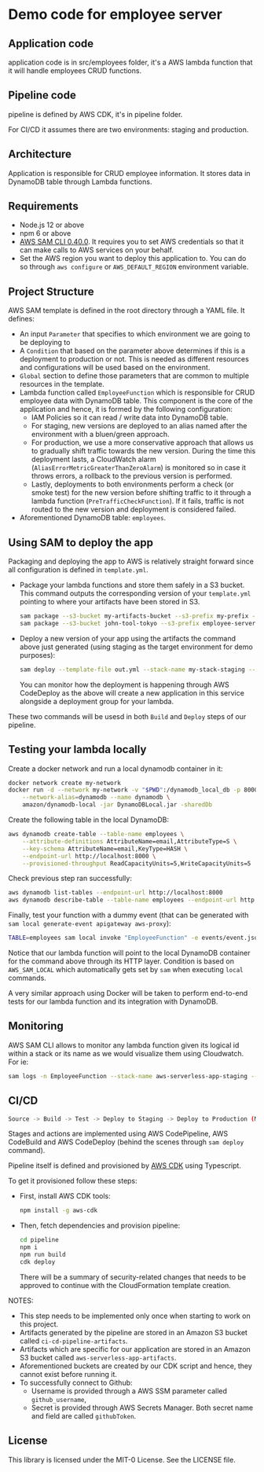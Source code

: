 # Demo code for employee server

## Application code
application code is in src/employees folder, it's a AWS lambda function that it will handle employees CRUD functions.

## Pipeline code
pipeline is defined by AWS CDK, it's in pipeline folder.

For CI/CD it assumes there are two environments: staging and production.

## Architecture

Application is responsible for CRUD employee information. It stores data in DynamoDB table through Lambda functions.


## Requirements

* Node.js 12 or above
* npm 6 or above
* [AWS SAM CLI 0.40.0](https://docs.aws.amazon.com/serverless-application-model/latest/developerguide/serverless-sam-cli-install.html). It requires you to set AWS credentials so that it can make calls to AWS services on your behalf.
* Set the AWS region you want to deploy this application to. You can do so through `aws configure` or `AWS_DEFAULT_REGION` environment variable.

## Project Structure

AWS SAM template is defined in the root directory through a YAML file. It defines:

* An input `Parameter` that specifies to which environment we are going to be deploying to
* A `Condition` that based on the parameter above determines if this is a deployment to production or not. This is needed as different resources and configurations will be used based on the environment.
* `Global` section to define those parameters that are common to multiple resources in the template.
* Lambda function called `EmployeeFunction` which is responsible for CRUD employee data with DynamoDB table. This component is the core of the application and hence, it is formed by the following configuration:
  * IAM Policies so it can read / write data into DynamoDB table.
  * For staging, new versions are deployed to an alias named after the environment with a bluen/green approach.
  * For production, we use a more conservative approach that allows us to gradually shift traffic towards the new version. During the time this deployment lasts, a CloudWatch alarm (`AliasErrorMetricGreaterThanZeroAlarm`) is monitored so in case it throws errors, a rollback to the previous version is performed.
  * Lastly, deployments to both environments perform a check (or smoke test) for the new version before shifting traffic to it through a lambda function (`PreTrafficCheckFunction`). If it fails, traffic is not routed to the new version and deployment is considered failed.
* Aforementioned DynamoDB table: `employees`.

## Using SAM to deploy the app

Packaging and deploying the app to AWS is relatively straight forward since all configuration is defined in `template.yml`.

* Package your lambda functions and store them safely in a S3 bucket. This command outputs the corresponding version of your `template.yml` pointing to where your artifacts have been stored in S3.
  
  ```sh
  sam package --s3-bucket my-artifacts-bucket --s3-prefix my-prefix --output-template-file out.yml
  sam package --s3-bucket john-tool-tokyo --s3-prefix employee-server-deploy --output-template-file out.yml
  ```

* Deploy a new version of your app using the artifacts the command above just generated (using staging as the target environment for demo purposes):

  ```sh
  sam deploy --template-file out.yml --stack-name my-stack-staging --parameter-overrides ParameterKey=Environment,ParameterValue=staging --capabilities CAPABILITY_IAM
  ```

  You can monitor how the deployment is happening through AWS CodeDeploy as the above will create a new application in this service alongside a deployment group for your lambda.

These two commands will be usesd in both `Build` and `Deploy` steps of our pipeline.

## Testing your lambda locally

Create a docker network and run a local dynamodb container in it:

```sh
docker network create my-network
docker run -d --network my-network -v "$PWD":/dynamodb_local_db -p 8000:8000 \
    --network-alias=dynamodb --name dynamodb \
    amazon/dynamodb-local -jar DynamoDBLocal.jar -sharedDb
```

Create the following table in the local DynamoDB:

```sh
aws dynamodb create-table --table-name employees \
    --attribute-definitions AttributeName=email,AttributeType=S \
    --key-schema AttributeName=email,KeyType=HASH \
    --endpoint-url http://localhost:8000 \
    --provisioned-throughput ReadCapacityUnits=5,WriteCapacityUnits=5
```

Check previous step ran successfully:

```sh
aws dynamodb list-tables --endpoint-url http://localhost:8000
aws dynamodb describe-table --table-name employees --endpoint-url http://localhost:8000
```

Finally, test your function with a dummy event (that can be generated with `sam local generate-event apigateway aws-proxy`):

```sh
TABLE=employees sam local invoke "EmployeeFunction" -e events/event.json  --docker-network my-network
```

Notice that our lambda function will point to the local DynamoDB container for the command above through its HTTP layer. Condition is based on `AWS_SAM_LOCAL` which automatically gets set by `sam` when executing `local` commands.

A very similar approach using Docker will be taken to perform end-to-end tests for our lambda function and its integration with DynamoDB.

## Monitoring

AWS SAM CLI allows to monitor any lambda function given its logical id within a stack or its name as we would visualize them using Cloudwatch. For ie:

```sh
sam logs -n EmployeeFunction --stack-name aws-serverless-app-staging --tail
```

## CI/CD

```sh
Source -> Build -> Test -> Deploy to Staging -> Deploy to Production (Manuall approval + Deploy)
```

Stages and actions are implemented using AWS CodePipeline, AWS CodeBuild and AWS CodeDeploy (behind the scenes through `sam deploy` command).

Pipeline itself is defined and provisioned by [AWS CDK](https://docs.aws.amazon.com/cdk/latest/guide/home.html) using Typescript.

To get it provisioned follow these steps:

* First, install AWS CDK tools:

  ```sh
  npm install -g aws-cdk
  ```

* Then, fetch dependencies and provision pipeline:

  ```sh
  cd pipeline
  npm i
  npm run build
  cdk deploy
  ```

  There will be a summary of security-related changes that needs to be approved to continue with the CloudFormation template creation.

NOTES:

* This step needs to be implemented only once when starting to work on this project.
* Artifacts generated by the pipeline are stored in an Amazon S3 bucket called `ci-cd-pipeline-artifacts`.
* Artifacts which are specific for our application are stored in an Amazon S3 bucket called `aws-serverless-app-artifacts`.
* Aforementioned buckets are created by our CDK script and hence, they cannot exist before running it.
* To successfully connect to Github:
  * Username is provided through a AWS SSM parameter called `github_username`,
  * Secret is provided through AWS Secrets Manager. Both secret name and field are called `githubToken`.


## License

This library is licensed under the MIT-0 License. See the LICENSE file.

